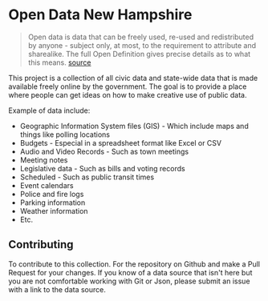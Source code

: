 # Open Data New Hampshire

> Open data is data that can be freely used, re-used and redistributed by
anyone - subject only, at most, to the requirement to attribute and sharealike.
The full Open Definition gives precise details as to what this means.
[source](http://opendatahandbook.org/guide/en/what-is-open-data/)

This project is a collection of all civic data and state-wide data that is made
available freely online by the government. The goal is to provide a place where
people can get ideas on how to make creative use of public data.

Example of data include:
*  Geographic Information System files (GIS) - Which include maps and things like
   polling locations
*  Budgets - Especial in a spreadsheet format like Excel or CSV
*  Audio and Video Records - Such as town meetings
*  Meeting notes
*  Legislative data - Such as bills and voting records
*  Scheduled - Such as public transit times
*  Event calendars
*  Police and fire logs
*  Parking information
*  Weather information
*  Etc.

## Contributing

To contribute to this collection. For the repository on Github and make a
Pull Request for your changes. If you know of a data source that isn't here but
you are not comfortable working with Git or Json, please submit an issue with
a link to the data source.
